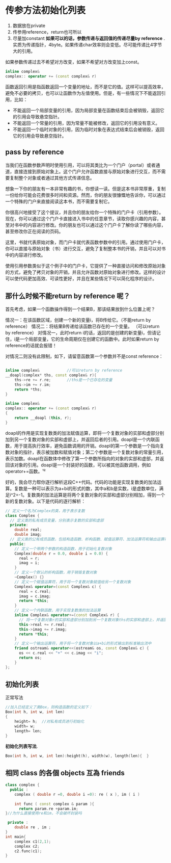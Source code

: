 # 传参方法初始化列表

1. 数据放在private
2. 传参用reference，return也可所以
3. 尽量加constant
**如果可以的话，参数传递与返回值的传递尽量by reference** .
实质为传递指针，4byte。如果传递char效率则会变低。尽可能传递比4字节大的引用。

如果参数传递过去不希望对方改变，如果不希望对方改变加上const。

```c++
inline complex&
complex:: operator += (const complex& r)
```

函数返回引用是指函数返回一个变量的地址，而不是它的值。这样可以提高效率，避免不必要的拷贝，也可以让函数作为左值使用。但是，有一些情况下不能返回引用，比如：

- 不能返回一个局部变量的引用，因为局部变量在函数结束后会被销毁，返回它的引用会导致悬空指针。
- 不能返回一个常量的引用，因为常量不能被修改，返回它的引用没有意义。
- 不能返回一个临时对象的引用，因为临时对象在表达式结束后会被销毁，返回它的引用会导致悬空指针。

## pass by reference

当我们在函数参数声明时使用引用，可以将其类比为一个门户（portal）或者通道，直接连接到原始对象上。这个门户允许函数直接与原始对象进行交互，而不需要复制整个对象或者通过其他方式传递信息。

想象一下你的朋友有一本非常有趣的书，你想读一读。但是这本书非常厚重，复制一份给你可能会花费很多时间和资源。然而，你的朋友很慷慨地告诉你，可以通过一个特殊的门户来直接阅读这本书，而不需要复制它。

你很高兴地接受了这个提议，并且你的朋友给你一个特殊的门户卡（引用参数）。现在，你可以通过这个门户卡直接进入书中的任意章节，读取你感兴趣的内容，甚至对书中的内容进行修改。你的朋友也可以通过这个门户卡了解你读了哪些内容，甚至修改你正在阅读的页码。

这里，书就代表原始对象，而门户卡就代表函数参数中的引用。通过使用门户卡，你可以直接与原始对象（书）进行交互，避免了复制整本书的开销，并且可以对书中的内容进行修改。

使用引用参数类似于这个例子中的门户卡，它提供了一种直接访问和修改原始对象的方式，避免了拷贝对象的开销，并且允许函数对原始对象进行修改。这样的设计可以使代码更加高效、可读性更好，并且在某些情况下可以简化程序的设计。

## 那什么时候不能return by reference 呢？

首先考虑，如果一个函数操作得到一个结果B，那该结果放到什么位置上呢？

情况一：在该函数区域，创建一个新的变量i，将B传给它。（不能return by reference）
情况二：将结果B传递给该函数已存在的一个变量。 （可以return by reference）
对情况一，此时return i的话，返回的是创建的新变量i，但请记住，i是一个局部变量，它的生命周期仅在创建它的函数中。此时如果return by reference的话就会报错！

对情况二则没有此限制，如下，请留意函数第一个参数并不是const reference：

```c++

inline complex&            //可以return by reference
__doapl(complex* ths, const complex& r){
    ths->re += r.re;       //ths是一个已存在的变量
    ths->im += r.im; 
    return *ths; 
}
​
inline complex&
complex:: operator += (const complex& r)
{
    return __doapl (this, r);
}
```

doapl的作用是实现复数类的加法赋值运算，即将一个复数对象的实部和虚部分别加到另一个复数对象的实部和虚部上，并返回后者的引用。doapl是一个内联函数，用于提高执行效率，避免函数调用的开销。doapl的第一个参数是一个指向复数对象的指针，表示被加数和赋值对象；第二个参数是一个复数对象的常量引用，表示加数。doapl在函数体中修改了第一个参数所指向的对象的实部和虚部，并返回该对象的引用。doapl是一个封装好的函数，可以被其他函数调用，例如operator+=函数。¹²

好的，我会尽力帮你逐行解析这段C++代码。代码的功能是实现复数类的加法运算。复数是一种可以表示为a+bi的形式的数，其中a和b是实数，i是虚数单位，满足i^2=-1。复数类的加法运算是将两个复数对象的实部和虚部分别相加，得到一个新的复数对象。以下是代码的逐行解析：

```cpp
// 定义一个名为Complex的类，用于表示复数
class Complex {
  // 定义类的私有成员变量，分别表示复数的实部和虚部
  private:
    double real;
    double imag;
  // 定义类的公有成员函数，包括构造函数、析构函数、赋值运算符、加法运算符和输出运算符
  public:
    // 定义一个带两个参数的构造函数，用于初始化复数对象
    Complex(double r = 0.0, double i = 0.0) {
      real = r;
      imag = i;
    }
    // 定义一个默认的析构函数，用于销毁复数对象
    ~Complex() {}
    // 定义一个赋值运算符，用于将一个复数对象赋值给另一个复数对象
    Complex& operator=(const Complex& c) {
      real = c.real;
      imag = c.imag;
      return *this;
    }
    // 定义一个内联函数，用于实现复数类的加法运算
    inline Complex& operator+=(const Complex& r) {
      // 将一个复数对象r的实部和虚部分别加到另一个复数对象ths的实部和虚部上，并返回ths的引用
      this->real += r.real;
      this->imag += r.imag;
      return *this;
    }
    // 定义一个输出运算符，用于将一个复数对象以a+bi的形式输出到标准输出流中
    friend ostream& operator<<(ostream& os, const Complex& c) {
      os << c.real << "+" << c.imag << "i";
      return os;
    }
};
```

## 初始化列表

正常写法

```c++
//加入已经定义了类Box，则构造函数的定义如下：
Box(int h, int w, int len) 
{
    height= h;  //对私有成员进行初始化 
    width= w;
    length= len;  
}
```

**初始化列表写法**.

```c++
Box(int h, int w, int len):height(h), width(w), length(len){  } 
```

## 相同 class 的各個 objects 互為 friends

```c++
class complex {
  public :
    complex ( double r =0, double i =0): re ( x ), im ( i )
    
    int func ( const complex & param ){
      return param.re +param.im;
}//为什么直接使用re和im，不会破坏封装吗

 private :
    double re , im ;
}
int main{
    complex c1(2,1);
    complex c2;
    c2.func(c1);
}
```
